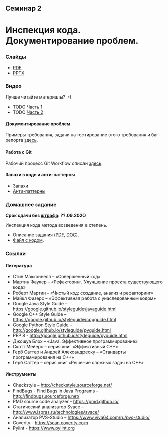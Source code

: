 Семинар 2
--
# Инспекция кода. Документирование проблем.

### Слайды

* [PDF](Seminar02-slides.pdf)
* [PPTX](Seminar02-slides.pptx)

### Видео

Лучше читайте материалы? :-)

* TODO [Часть 1]()
* TODO [Часть 2]()

#### Документирование проблем

Примеры требования, задачи на тестирование этого требования и баг-репорта [здесь](
https://github.com/andrewt0301/qa-testing-course/issues).

#### Работа с Git

Рабочий процесс Git Workflow описан [здесь](
https://nvie.com/posts/a-successful-git-branching-model/).

#### Запахи в коде и анти-паттерны

* [Запахи](https://en.wikipedia.org/wiki/Code_smell)
* [Анти-паттерны](https://en.wikipedia.org/wiki/Anti-pattern)

### Домашнее задание

__Срок сдачи без [штрафа](../../grading.md): ??.09.2020__

Инспекция кода метода возведения в степень.

* Описание задания ([PDF](HomeTasks02.pdf), [DOC](HomeTasks02.docx)).
* [Файл с кодом](
https://github.com/andrewt0301/qa-testing-course/blob/master/seminars/seminar02/Power.java).

### Ссылки

#### Литература
* Стив Макконнелл – «Совершенный код»
* Мартин Фаулер – «Рефакторинг. Улучшение проекта существующего кода»
* Роберт Мартин – «Чистый код: создание, анализ и рефакторинг»
* Майкл Физерс – «Эффективная работа с унаследованным кодом»
* Google Java Style Guide – https://google.github.io/styleguide/javaguide.html
* Google C++ Style Guide – https://google.github.io/styleguide/cppguide.html
* Google Python Style Guide – http://google.github.io/styleguide/pyguide.html
* PEP 8 - http://google.github.io/styleguide/pyguide.html
* Джошуа Блох – «Java. Эффективное программирование»
* Скотт Мейерс – серия книг «Эффективный С++»
* Герб Саттер и Андрей Александреску – «Стандарты программирования на С++»
* Герб Саттер – серия книг «Решение сложных задач на С++»

#### Инструменты
* Checkstyle – http://checkstyle.sourceforge.net/
* FindBugs - Find Bugs in Java Programs – http://findbugs.sourceforge.net/
* PMD source code analyzer – https://pmd.github.io/
* Статический анализатор Svace – http://www.ispras.ru/technologies/svace/
* Анализатор PVS-Studio – https://www.viva64.com/ru/pvs-studio/
* Coverity - https://scan.coverity.com
* Pylint - https://www.pylint.org
